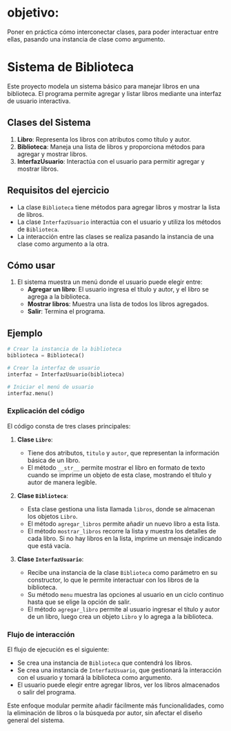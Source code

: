 # objetivo: 
Poner en práctica cómo interconectar clases, para poder interactuar entre ellas, pasando una instancia de clase como argumento.

# Sistema de Biblioteca

Este proyecto modela un sistema básico para manejar libros en una biblioteca. El programa permite agregar y listar libros mediante una interfaz de usuario interactiva.

## Clases del Sistema

1. **Libro**: Representa los libros con atributos como título y autor.
2. **Biblioteca**: Maneja una lista de libros y proporciona métodos para agregar y mostrar libros.
3. **InterfazUsuario**: Interactúa con el usuario para permitir agregar y mostrar libros.

## Requisitos del ejercicio

- La clase `Biblioteca` tiene métodos para agregar libros y mostrar la lista de libros.
- La clase `InterfazUsuario` interactúa con el usuario y utiliza los métodos de `Biblioteca`.
- La interacción entre las clases se realiza pasando la instancia de una clase como argumento a la otra.

## Cómo usar

1. El sistema muestra un menú donde el usuario puede elegir entre:
   - **Agregar un libro**: El usuario ingresa el título y autor, y el libro se agrega a la biblioteca.
   - **Mostrar libros**: Muestra una lista de todos los libros agregados.
   - **Salir**: Termina el programa.
   
## Ejemplo

```python
# Crear la instancia de la biblioteca
biblioteca = Biblioteca()

# Crear la interfaz de usuario
interfaz = InterfazUsuario(biblioteca)

# Iniciar el menú de usuario
interfaz.menu()
```

### Explicación del código

El código consta de tres clases principales:

1. **Clase `Libro`**: 
   - Tiene dos atributos, `titulo` y `autor`, que representan la información básica de un libro.
   - El método `__str__` permite mostrar el libro en formato de texto cuando se imprime un objeto de esta clase, mostrando el título y autor de manera legible.

2. **Clase `Biblioteca`**:
   - Esta clase gestiona una lista llamada `libros`, donde se almacenan los objetos `Libro`.
   - El método `agregar_libros` permite añadir un nuevo libro a esta lista.
   - El método `mostrar_libros` recorre la lista y muestra los detalles de cada libro. Si no hay libros en la lista, imprime un mensaje indicando que está vacía.

3. **Clase `InterfazUsuario`**:
   - Recibe una instancia de la clase `Biblioteca` como parámetro en su constructor, lo que le permite interactuar con los libros de la biblioteca.
   - Su método `menu` muestra las opciones al usuario en un ciclo continuo hasta que se elige la opción de salir. 
   - El método `agregar_libro` permite al usuario ingresar el título y autor de un libro, luego crea un objeto `Libro` y lo agrega a la biblioteca.

### Flujo de interacción
El flujo de ejecución es el siguiente:
- Se crea una instancia de `Biblioteca` que contendrá los libros.
- Se crea una instancia de `InterfazUsuario`, que gestionará la interacción con el usuario y tomará la biblioteca como argumento.
- El usuario puede elegir entre agregar libros, ver los libros almacenados o salir del programa.

Este enfoque modular permite añadir fácilmente más funcionalidades, como la eliminación de libros o la búsqueda por autor, sin afectar el diseño general del sistema.




